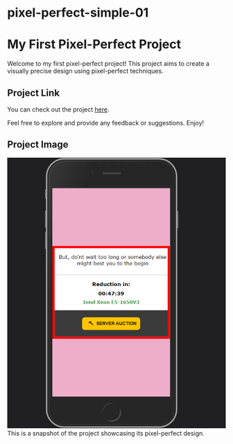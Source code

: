 # pixel-perfect-simple-01
# My First Pixel-Perfect Project

Welcome to my first pixel-perfect project! This project aims to create a visually precise design using pixel-perfect techniques.

## Project Link
You can check out the project [here](https://preeminent-pegasus-4ce74a.netlify.app/). 

Feel free to explore and provide any feedback or suggestions. Enjoy!

## Project Image
![Project Image](https://github.com/prynskaf/pixel-perfect-simple/blob/main/images/simple%20-%20pixel-perfect.png?raw=true)
This is a snapshot of the project showcasing its pixel-perfect design.


